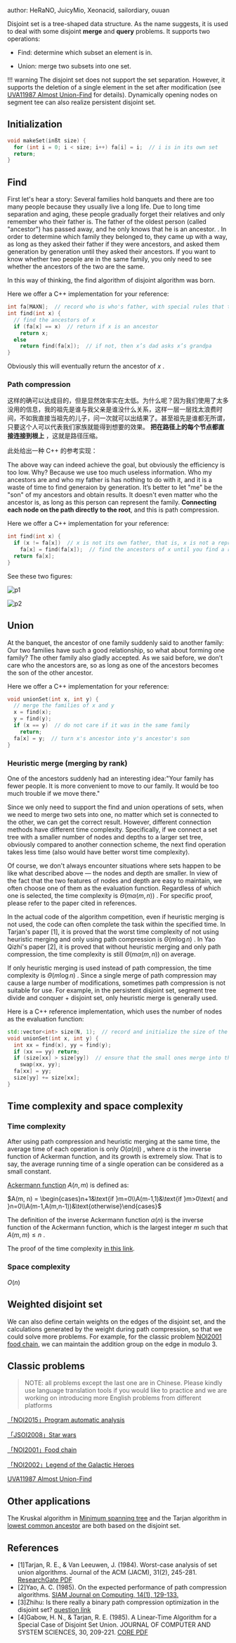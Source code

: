author: HeRaNO, JuicyMio, Xeonacid, sailordiary, ouuan

Disjoint set is a tree-shaped data structure. As the name suggests, it is used to deal with some disjoint **merge** and **query** problems.
It supports two operations:

-   Find: determine which subset an element is in.

-   Union: merge two subsets into one set.

!!! warning
    The disjoint set does not support the set separation. However, it supports the deletion of a single element in the set after modification (see [UVA11987 Almost Union-Find](https://onlinejudge.org/index.php?option=com_onlinejudge&Itemid=8&page=show_problem&problem=3138) for details). Dynamically opening nodes on segment tee can also realize persistent disjoint set.

## Initialization

```cpp
void makeSet(inßt size) {
  for (int i = 0; i < size; i++) fa[i] = i;  // i is in its own set
  return;
}
```

## Find

First let's hear a story: Several families hold banquets and there are too many people because they usually live a long life. Due to long time separation and aging, these people gradually forget their relatives and only remember who their father is. The father of the oldest person (called "ancestor") has passed away, and he only knows that he is an ancestor. . In order to determine which family they belonged to, they came up with a way, as long as they asked their father if they were ancestors, and asked them generation by generation until they asked their ancestors. If you want to know whether two people are in the same family, you only need to see whether the ancestors of the two are the same.

In this way of thinking, the find algorithm of disjoint algorithm was born.

Here we offer a C++ implementation for your reference:

```cpp
int fa[MAXN];  // record who is who's father, with special rules that the father of an ancestor is himself
int find(int x) {
  // find the ancestors of x
  if (fa[x] == x)  // return if x is an ancestor
    return x;
  else
    return find(fa[x]);  // if not, then x’s dad asks x’s grandpa
}
```

Obviously this will eventually return the ancestor of $x$ .

### Path compression

这样的确可以达成目的，但是显然效率实在太低。为什么呢？因为我们使用了太多没用的信息，我的祖先是谁与我父亲是谁没什么关系，这样一层一层找太浪费时间，不如我直接当祖先的儿子，问一次就可以出结果了。甚至祖先是谁都无所谓，只要这个人可以代表我们家族就能得到想要的效果。 **把在路径上的每个节点都直接连接到根上** ，这就是路径压缩。

此处给出一种 C++ 的参考实现：

The above way can indeed achieve the goal, but obviously the efficiency is too low. Why? Because we use too much useless information. Who my ancestors are and who my father is has nothing to do with it, and it is a waste of time to find generaion by generation. It’s better to let "me" be the "son" of my ancestors and obtain results. It doesn't even matter who the ancestor is, as long as this person can represent the family. **Connecting each node on the path directly to the root**, and this is path compression.

Here we offer a C++ implementation for your reference:

```cpp
int find(int x) {
  if (x != fa[x])  // x is not its own father, that is, x is not a representative of the set
    fa[x] = find(fa[x]);  // find the ancestors of x until you find a representative, so the path is compressed
  return fa[x];
}
```

See these two figures:

![p1](./images/dsu1.png)

![p2](./images/dsu2-en.png)

## Union

At the banquet, the ancestor of one family suddenly said to another family: Our two families have such a good relationship, so what about forming one family? The other family also gladly accepted.
As we said before, we don’t care who the ancestors are, so as long as one of the ancestors becomes the son of the other ancestor.

Here we offer a C++ implementation for your reference:

```cpp
void unionSet(int x, int y) {
  // merge the families of x and y
  x = find(x);
  y = find(y);
  if (x == y)  // do not care if it was in the same family
    return;
  fa[x] = y;  // turn x's ancestor into y's ancestor's son
}
```

### Heuristic merge (merging by rank)

One of the ancestors suddenly had an interesting idea:"Your family has fewer people. It is more convenient to move to our family. It would be too much trouble if we move there."

Since we only need to support the find and union operations of sets, when we need to merge two sets into one, no matter which set is connected to the other, we can get the correct result. However, different connection methods have different time complexity. Specifically, if we connect a set tree with a smaller number of nodes and depths to a larger set tree, obviously compared to another connection scheme, the next find operation takes less time (also would have better worst time complexity).

Of course, we don't always encounter situations where sets happen to be like what described above — the nodes and depth are smaller. In view of the fact that the two features of nodes and depth are easy to maintain, we often choose one of them as the evaluation function. Regardless of which one is selected, the time complexity is $\Theta (m\alpha(m,n))$ . For specific proof, please refer to the paper cited in references.

In the actual code of the algorithm competition, even if heuristic merging is not used, the code can often complete the task within the specified time. In Tarjan's paper [1], it is proved that the worst time complexity of not using heuristic merging and only using path compression is $\Theta (m \log n)$ . In Yao Qizhi's paper [2], it is proved that without heuristic merging and only path compression, the time complexity is still $\Theta (m\alpha(m,n))$ on average.

If only heuristic merging is used instead of path compression, the time complexity is $\Theta(m\log n)$ . Since a single merge of path compression may cause a large number of modifications, sometimes path compression is not suitable for use. For example, in the persistent disjoint set, segment tree divide and conquer + disjoint set, only heuristic merge is generally used.

Here is a C++ reference implementation, which uses the number of nodes as the evaluation function:

```cpp
std::vector<int> size(N, 1);  // record and initialize the size of the subtree to 1
void unionSet(int x, int y) {
  int xx = find(x), yy = find(y);
  if (xx == yy) return;
  if (size[xx] > size[yy])  // ensure that the small ones merge into the big ones
    swap(xx, yy);
  fa[xx] = yy;
  size[yy] += size[xx];
}
```

## Time complexity and space complexity

### Time complexity 

After using path compression and heuristic merging at the same time, the average time of each operation is only $O(\alpha(n))$ , where $\alpha$ is the inverse function of Ackerman function, and its growth is extremely slow. That is to say, the average running time of a single operation can be considered as a small constant.

 [Ackermann function](https://en.wikipedia.org/wiki/Ackermann_function)  $A(n, m)$ is defined as:

 $A(m, n) = \begin{cases}n+1&\text{if }m=0\\A(m-1,1)&\text{if }m>0\text{ and }n=0\\A(m-1,A(m,n-1))&\text{otherwise}\end{cases}$ 

The definition of the inverse Ackermann function $\alpha(n)$ is the inverse function of the Ackermann function, which is the largest integer $m$ such that $A(m, m) \leqslant n$ .

The proof of the time complexity [in this link](./dsu-complexity.md).

### Space complexity

$O(n)$ 

## Weighted disjoint set

We can also define certain weights on the edges of the disjoint set, and the calculations generated by the weight during path compression, so that we could solve more problems. For example, for the classic problem [NOI2001 food chain](https://www.luogu.com.cn/problem/P2024), we can maintain the addition group on the edge in modulo 3.

## Classic problems

> NOTE: all problems except the last one are in Chinese. Please kindly use language translation tools if you would like to practice and we are working on introducing more English problems from different platforms 

 [「NOI2015」Program automatic analysis](https://uoj.ac/problem/127) 

 [「JSOI2008」Star wars](https://www.luogu.com.cn/problem/P1197) 

 [「NOI2001」Food chain](https://www.luogu.com.cn/problem/P2024) 

 [「NOI2002」Legend of the Galactic Heroes](https://www.luogu.com.cn/problem/P1196) 

 [UVA11987 Almost Union-Find](https://www.luogu.com.cn/problem/UVA11987) 

## Other applications

The Kruskal algorithm in [Minimum spanning tree](../graph/mst.md) and the Tarjan algorithm in [lowest common ancestor](../graph/lca.md) are both based on the disjoint set.

## References

-   [1]Tarjan, R. E., & Van Leeuwen, J. (1984). Worst-case analysis of set union algorithms. Journal of the ACM (JACM), 31(2), 245-281. [ResearchGate PDF](https://www.researchgate.net/profile/Jan_Van_Leeuwen2/publication/220430653_Worst-case_Analysis_of_Set_Union_Algorithms/links/0a85e53cd28bfdf5eb000000/Worst-case-Analysis-of-Set-Union-Algorithms.pdf) 
-   [2]Yao, A. C. (1985). On the expected performance of path compression algorithms. [SIAM Journal on Computing, 14(1), 129-133.](https://epubs.siam.org/doi/abs/10.1137/0214010?journalCode=smjcat) 
-   [3]Zhihu: Is there really a binary path compression optimization in the disjoint set? [question link](https://www.zhihu.com/question/28410263/answer/40966441)
-   [4]Gabow, H. N., & Tarjan, R. E. (1985). A Linear-Time Algorithm for a Special Case of Disjoint Set Union. JOURNAL OF COMPUTER AND SYSTEM SCIENCES, 30, 209-221. [CORE PDF](https://core.ac.uk/download/pdf/82125836.pdf) 
